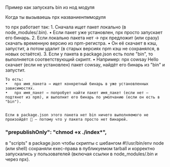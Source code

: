 Пример как запускать bin из нод модуля

Когда ты вызываешь npx название*нпм*модуля

то npx работает так: 1. Сначала ищет пакет локально (в node_modules/.bin).
• Если пакет уже установлен, npx просто запускает его бинарь. 2. Если локально пакета нет → npx предложит (или сразу) скачать временную версию из npm-регистра.
• Он её скачает в кэш, запустит, а потом удалит (в старых версиях npm кэш не сохранялся, в новых остаётся). 3. Если у пакета в package.json есть поле "bin", то выполняется соответствующий скрипт.
• Например: npx cowsay Hello
скачает (если не установлен) пакет cowsay, найдёт его бинарь из "bin" и запустит.

    То есть:
    •	npx имя_пакета → ищет конкретный бинарь в уже установленных зависимостях.
    •	npx имя_пакет → попробует найти пакет имя_пакет (если нет — подтянет из npm), и выполнит его бинарь по умолчанию (если он есть в "bin").


    Если в package.json этого пакета нет bin ничего выполняемого не произойдёт 🚫 — потому что у пакета просто нет бинарей.

### "prepublishOnly": "chmod +x ./index\*",

в "scripts" в package.json
чтобы скрипты с шебангом #!/usr/bin/env node (или shell) сохраняли exec-права в публикуемом tarball и корректно запускались у пользователей (включая ссылки в node_modules/.bin и через npx).

